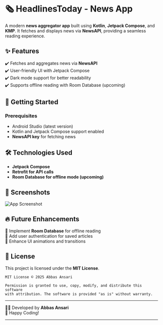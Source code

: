 # 🗞️ HeadlinesToday - News App  

A modern **news aggregator app** built using **Kotlin**, **Jetpack Compose**, and **KMP**. It fetches and displays news via **NewsAPI**, providing a seamless reading experience.  

## ✨ Features  
✔️ Fetches and aggregates news via **NewsAPI**  
✔️ User-friendly UI with Jetpack Compose  
✔️ Dark mode support for better readability  
✔️ Supports offline reading with Room Database (upcoming)  

## 🚀 Getting Started  

### Prerequisites  
- Android Studio (latest version)  
- Kotlin and Jetpack Compose support enabled  
- **NewsAPI key** for fetching news  

## 🛠️ Technologies Used  
- **Jetpack Compose**  
- **Retrofit for API calls**  
- **Room Database for offline mode (upcoming)**  

## 📸 Screenshots  
![App Screenshot](app/src/main/res/drawable/screenshots.jpg)

## 🔥 Future Enhancements  
🔹 Implement **Room Database** for offline reading  
🔹 Add user authentication for saved articles  
🔹 Enhance UI animations and transitions  

## 📝 License  

This project is licensed under the **MIT License**.  

```
MIT License © 2025 Abbas Ansari  

Permission is granted to use, copy, modify, and distribute this software  
with attribution. The software is provided "as is" without warranty.  
```  

---

👨‍💻 Developed by **Abbas Ansari**  
🚀 Happy Coding!  

---
